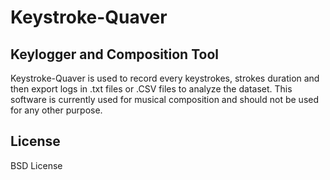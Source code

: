 # Keystroke-Quaver
## Keylogger and Composition Tool
Keystroke-Quaver is used to record every keystrokes, strokes duration and then export logs in .txt files or .CSV files to analyze the dataset.
This software is currently used for musical composition and should not be used for any other purpose.
## License
BSD License

